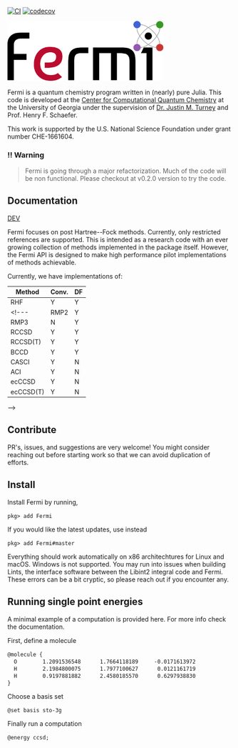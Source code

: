 [![CI](https://github.com/FermiQC/Fermi.jl/actions/workflows/CI.yml/badge.svg)](https://github.com/FermiQC/Fermi.jl/actions/workflows/CI.yml)
[![codecov](https://codecov.io/gh/FermiQC/Fermi.jl/branch/master/graph/badge.svg?token=EWRG6Q7FK9)](https://codecov.io/gh/FermiQC/Fermi.jl)

<img src="images/Fermi_logo.png" alt="Fermi Logo" width="350"/>

Fermi is a quantum chemistry program written in (nearly) pure Julia. This code is developed at
the [Center for Computational Quantum Chemistry](https://github.com/CCQC) at the University of Georgia under the supervision 
of [Dr. Justin M. Turney](https://github.com/jturney) and Prof. Henry F. Schaefer.

This work is supported by the U.S. National Science Foundation under grant number CHE-1661604.

### !! Warning
> Fermi is going through a major refactorization. Much of the code will be non functional. 
Please checkout at v0.2.0 version to try the code.

## Documentation

[DEV](https://FermiQC.github.io/Fermi.jl/dev)

Fermi focuses on post Hartree--Fock methods. Currently, only restricted references are supported.
This is intended as a research code with an ever growing collection of methods implemented in
the package itself. However, the Fermi API is designed to make high performance pilot implementations
of methods achievable. 

Currently, we have implementations of:

| Method    | Conv. | DF |
|-----------|-------|----|
| RHF       |  Y    |  Y |
<!--- | RMP2      |  Y    |  Y |
| RMP3      |  N    |  Y |
| RCCSD     |  Y    |  Y |
| RCCSD(T)  |  Y    |  Y |
| BCCD      |  Y    |  Y |
| CASCI     |  Y    |  N |
| ACI       |  Y    |  N |
| ecCCSD    |  Y    |  N |
| ecCCSD(T) |  Y    |  N |
-->



## Contribute
PR's, issues, and suggestions are very welcome! You might consider reaching out before starting
work so that we can avoid duplication of efforts.

## Install
Install Fermi by running,
```
pkg> add Fermi
```
If you would like the latest updates, use instead
```
pkg> add Fermi#master
```
Everything should work automatically on x86 architechtures for Linux and macOS. Windows is not
supported. You may run into issues when building Lints, the interface software between the
Libint2 integral code and Fermi. These errors can be a bit cryptic, so please reach out 
if you encounter any.

## Running single point energies
A minimal example of a computation is provided here. For more info check the documentation.

First, define a molecule
```
@molecule {
  O        1.2091536548      1.7664118189     -0.0171613972
  H        2.1984800075      1.7977100627      0.0121161719
  H        0.9197881882      2.4580185570      0.6297938830
}
```
Choose a basis set
```
@set basis sto-3g
```
Finally run a computation
```
@energy ccsd;
```
